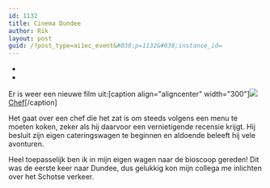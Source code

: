 ```yaml
---
id: 1132
title: Cinema Dundee
author: Rik
layout: post
guid: /?post_type=ai1ec_event&#038;p=1132&#038;instance_id=
---
```

-
-
Er is weer een nieuwe film uit:[caption align="aligncenter" width="300"]<img src="wp-content/uploads/2014/07/Chef.jpg" /> [Chef](http://www.imdb.com/title/tt2883512/)[/caption]

Het gaat over een chef die het zat is om steeds volgens een menu te moeten koken, zeker als hij daarvoor een vernietigende recensie krijgt. Hij besluit zijn eigen cateringswagen te beginnen en aldoende beleeft hij vele avonturen.

Heel toepasselijk ben ik in mijn eigen wagen naar de bioscoop gereden! Dit was de eerste keer naar Dundee, dus gelukkig kon mijn collega me inlichten over het Schotse verkeer.